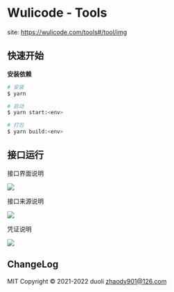 # Wulicode - Tools

site: https://wulicode.com/tools#/tool/img

## 快速开始

**安装依赖**

```bash
# 安装
$ yarn

# 启动
$ yarn start:<env>

# 打包
$ yarn build:<env>
```

## 接口运行

接口界面说明

![](https://file.wulicode.com/note/2022/4-4/1649087922443.png)


接口来源说明

![](https://file.wulicode.com/note/2022/4-5/1649088180432.png)

凭证说明

![](https://file.wulicode.com/note/2022/4-5/1649088359548.png)

## ChangeLog

MIT Copyright © 2021-2022 duoli zhaody901@126.com
